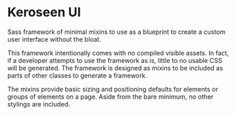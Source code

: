 # Keroseen UI
Sass framework of minimal mixins to use as a blueprint to create a custom user interface without the bloat.

This framework intentionally comes with no compiled visible assets. In fact, if a developer attempts to use the framework as is, little to no usable CSS will be generated. The framework is designed as mixins to be included as parts of other classes to generate a framework.

The mixins provide basic sizing and positioning defaults for elements or groups of elements on a page. Aside from the bare minimum, no other stylings are included.
